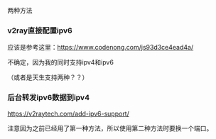 两种方法

### v2ray直接配置ipv6

应该是参考这里：https://www.codenong.com/js93d3ce4ead4a/

不确定，因为我的同时支持ipv4和ipv6

（或者是天生支持两种？？）



### 后台转发ipv6数据到ipv4

https://v2raytech.com/add-ipv6-support/



注意因为之前已经用了第一种方法，所以使用第二种方法时要换一个端口。